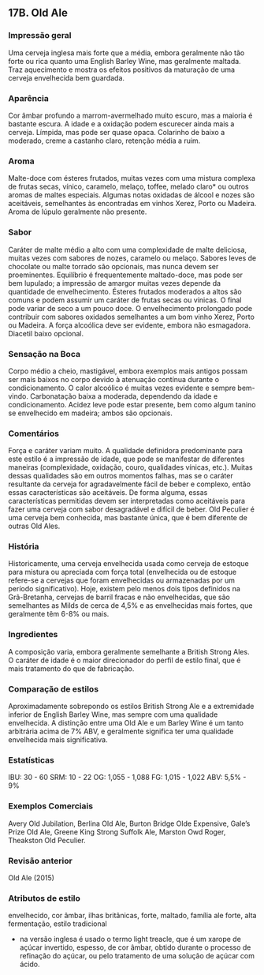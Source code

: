 ## 17B. Old Ale

### Impressão geral

Uma cerveja inglesa mais forte que a média, embora geralmente não tão forte ou rica quanto uma English Barley Wine, mas geralmente maltada. Traz aquecimento e mostra os efeitos positivos da maturação de uma cerveja envelhecida bem guardada.

### Aparência

Cor âmbar profundo a marrom-avermelhado muito escuro, mas a maioria é bastante escura. A idade e a oxidação podem escurecer ainda mais a cerveja. Límpida, mas pode ser quase opaca. Colarinho de baixo a moderado, creme a castanho claro, retenção média a ruim.

### Aroma

Malte-doce com ésteres frutados, muitas vezes com uma mistura complexa de frutas secas, vínico, caramelo, melaço, toffee, melado claro* ou outros aromas de maltes especiais. Algumas notas oxidadas de álcool e nozes são aceitáveis, semelhantes às encontradas em vinhos Xerez, Porto ou Madeira. Aroma de lúpulo geralmente não presente.

### Sabor

Caráter de malte médio a alto com uma complexidade de malte deliciosa, muitas vezes com sabores de nozes, caramelo ou melaço. Sabores leves de chocolate ou malte torrado são opcionais, mas nunca devem ser proeminentes. Equilíbrio é frequentemente maltado-doce, mas pode ser bem lupulado; a impressão de amargor muitas vezes depende da quantidade de envelhecimento. Ésteres frutados moderados a altos são comuns e podem assumir um caráter de frutas secas ou vínicas. O final pode variar de seco a um pouco doce. O envelhecimento prolongado pode contribuir com sabores oxidados semelhantes a um bom vinho Xerez, Porto ou Madeira. A força alcoólica deve ser evidente, embora não esmagadora. Diacetil baixo opcional.

### Sensação na Boca

Corpo médio a cheio, mastigável, embora exemplos mais antigos possam ser mais baixos no corpo devido à atenuação contínua durante o condicionamento. O calor alcoólico é muitas vezes evidente e sempre bem-vindo. Carbonatação baixa a moderada, dependendo da idade e condicionamento. Acidez leve pode estar presente, bem como algum tanino se envelhecido em madeira; ambos são opcionais.

### Comentários

Força e caráter variam muito. A qualidade definidora predominante para este estilo é a impressão de idade, que pode se manifestar de diferentes maneiras (complexidade, oxidação, couro, qualidades vínicas, etc.). Muitas dessas qualidades são em outros momentos falhas, mas se o caráter resultante da cerveja for agradavelmente fácil de beber e complexo, então essas características são aceitáveis. De forma alguma, essas características permitidas devem ser interpretadas como aceitáveis para fazer uma cerveja com sabor desagradável e difícil de beber. Old Peculier é uma cerveja bem conhecida, mas bastante única, que é bem diferente de outras Old Ales.

### História

Historicamente, uma cerveja envelhecida usada como cerveja de estoque para mistura ou apreciada com força total (envelhecida ou de estoque refere-se a cervejas que foram envelhecidas ou armazenadas por um período significativo). Hoje, existem pelo menos dois tipos definidos na Grã-Bretanha, cervejas de barril fracas e não envelhecidas, que são semelhantes as Milds de cerca de 4,5% e as envelhecidas mais fortes, que geralmente têm 6-8% ou mais.

### Ingredientes

A composição varia, embora geralmente semelhante a British Strong Ales. O caráter de idade é o maior direcionador do perfil de estilo final, que é mais tratamento do que de fabricação.

### Comparação de estilos

Aproximadamente sobrepondo os estilos British Strong Ale e a extremidade inferior de English Barley Wine, mas sempre com uma qualidade envelhecida. A distinção entre uma Old Ale e um Barley Wine é um tanto arbitrária acima de 7% ABV, e geralmente significa ter uma qualidade envelhecida mais significativa.

### Estatísticas

IBU: 30 - 60
SRM: 10 - 22
OG: 1,055 - 1,088
FG: 1,015 - 1,022
ABV: 5,5% - 9%

### Exemplos Comerciais

Avery Old Jubilation, Berlina Old Ale, Burton Bridge Olde Expensive, Gale’s Prize Old Ale, Greene King Strong Suffolk Ale, Marston Owd Roger, Theakston Old Peculier.

### Revisão anterior

Old Ale (2015)

### Atributos de estilo

envelhecido, cor âmbar, ilhas britânicas, forte, maltado, família ale forte, alta fermentação, estilo tradicional

* na versão inglesa é usado o termo light treacle, que é um xarope de açúcar invertido, espesso, de cor âmbar, obtido durante o processo de refinação do açúcar, ou pelo tratamento de uma solução de açúcar com ácido.